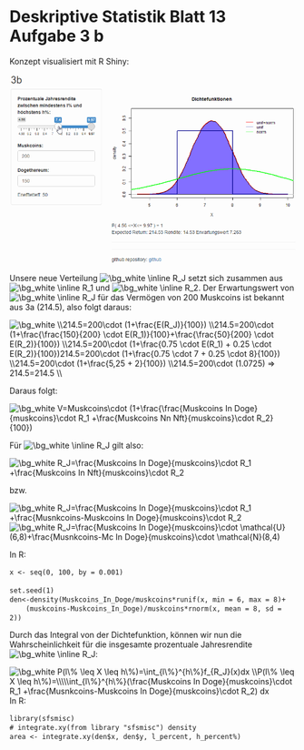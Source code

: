 # Deskriptive Statistik Blatt 13 Aufgabe 3 b

Konzept visualisiert mit R Shiny:

![R Shiny Demo](https://raw.githubusercontent.com/czycs/deskr_stat_13_3_b/main/pictures/r_shiny_demo.gif)

Unsere neue Verteilung <img src="https://latex.codecogs.com/png.image?\dpi{110}&space;\bg_white&space;\inline&space;R_J" title="\bg_white \inline R_J" /> setzt sich zusammen aus <img src="https://latex.codecogs.com/png.image?\dpi{110}&space;\bg_white&space;\inline&space;R_J" title="\bg_white \inline R_1" /> und <img src="https://latex.codecogs.com/png.image?\dpi{110}&space;\bg_white&space;\inline&space;R_J" title="\bg_white \inline R_2" />.
Der Erwartungswert von  <img src="https://latex.codecogs.com/png.image?\dpi{110}&space;\bg_white&space;\inline&space;R_J" title="\bg_white \inline R_J" /> für das Vermögen von 200 Muskcoins ist bekannt aus 3a (214.5), also folgt daraus:

<img src="https://latex.codecogs.com/png.image?\dpi{110}&space;\bg_white&space;\\214.5=200\cdot&space;(1&plus;\frac{E(R_J)}{100})&space;&space;&space;\\214.5=200\cdot&space;&space;(1&plus;\frac{\frac{150}{200}&space;\cdot&space;E(R_1)}{100}&plus;\frac{\frac{50}{200}&space;\cdot&space;E(R_2)}{100})&space;&space;\\214.5=200\cdot&space;(1&plus;\frac{0.75&space;\cdot&space;E(R_1)&space;&plus;&space;0.25&space;\cdot&space;E(R_2)}{100})214.5=200\cdot&space;(1&plus;\frac{0.75&space;\cdot&space;7&space;&plus;&space;0.25&space;\cdot&space;8}{100})&space;\\214.5=200\cdot&space;(1&plus;\frac{5,25&space;&plus;&space;2}{100})&space;&space;\\214.5=200\cdot&space;(1.0725)&space;=>&space;214.5=214.5&space;&space;\\" title="\bg_white \\214.5=200\cdot (1+\frac{E(R_J)}{100}) \\214.5=200\cdot (1+\frac{\frac{150}{200} \cdot E(R_1)}{100}+\frac{\frac{50}{200} \cdot E(R_2)}{100}) \\214.5=200\cdot (1+\frac{0.75 \cdot E(R_1) + 0.25 \cdot E(R_2)}{100})214.5=200\cdot (1+\frac{0.75 \cdot 7 + 0.25 \cdot 8}{100}) \\214.5=200\cdot (1+\frac{5,25 + 2}{100}) \\214.5=200\cdot (1.0725) => 214.5=214.5 \\" />

Daraus folgt:

<img src="https://latex.codecogs.com/png.image?\dpi{110}&space;\bg_white&space;V=Muskcoins\cdot&space;(1&plus;\frac{\frac{Muskcoins&space;In&space;Doge}{muskcoins}\cdot&space;R_1&space;&plus;\frac{Muskcoins&space;Nn&space;Nft}{muskcoins}\cdot&space;R_2}{100})" title="\bg_white V=Muskcoins\cdot (1+\frac{\frac{Muskcoins In Doge}{muskcoins}\cdot R_1 +\frac{Muskcoins Nn Nft}{muskcoins}\cdot R_2}{100})" />

Für <img src="https://latex.codecogs.com/png.image?\dpi{110}&space;\bg_white&space;\inline&space;R_J" title="\bg_white \inline R_J" /> gilt also:  

<img src="https://latex.codecogs.com/png.image?\dpi{110}&space;\bg_white&space;R_J=\frac{Muskcoins&space;In&space;Doge}{muskcoins}\cdot&space;R_1&space;&plus;\frac{Muskcoins&space;In&space;Nft}{muskcoins}\cdot&space;R_2" title="\bg_white R_J=\frac{Muskcoins In Doge}{muskcoins}\cdot R_1 +\frac{Muskcoins In Nft}{muskcoins}\cdot R_2" />

bzw.  

<img src="https://latex.codecogs.com/png.image?\dpi{110}&space;\bg_white&space;R_J=\frac{Muskcoins&space;In&space;Doge}{muskcoins}\cdot&space;R_1&space;&plus;\frac{Musnkcoins-Muskcoins&space;In&space;Doge}{muskcoins}\cdot&space;R_2&space;&space;" title="\bg_white R_J=\frac{Muskcoins In Doge}{muskcoins}\cdot R_1 +\frac{Musnkcoins-Muskcoins In Doge}{muskcoins}\cdot R_2 " />

<img src="https://latex.codecogs.com/png.image?\dpi{110}&space;\bg_white&space;R_J=\frac{Muskcoins&space;In&space;Doge}{muskcoins}\cdot&space;\mathcal{U}(6,8)&plus;\frac{Musnkcoins-Mc&space;In&space;Doge}{muskcoins}\cdot&space;\mathcal{N}(8,4)" title="\bg_white R_J=\frac{Muskcoins In Doge}{muskcoins}\cdot \mathcal{U}(6,8)+\frac{Musnkcoins-Mc In Doge}{muskcoins}\cdot \mathcal{N}(8,4)" />

In R:  

```
x <- seq(0, 100, by = 0.001)

set.seed(1)
den<-density(Muskcoins_In_Doge/muskcoins*runif(x, min = 6, max = 8)+
    (muskcoins-Muskcoins_In_Doge)/muskcoins*rnorm(x, mean = 8, sd = 2))

```

Durch das Integral von der Dichtefunktion, können wir nun die Wahrscheinlichkeit für
die insgesamte prozentuale Jahresrendite <img src="https://latex.codecogs.com/png.image?\dpi{110}&space;\bg_white&space;\inline&space;R_J" title="\bg_white \inline R_J" />: 

<img src="https://latex.codecogs.com/png.image?\dpi{110}&space;\bg_white&space;P(l\%&space;\leq&space;X&space;\leq&space;h\%)=\int_{l\%}^{h\%}f_{R_J}(x)dx&space;\\P(l\%&space;\leq&space;X&space;\leq&space;h\%)=\\\\\int_{l\%}^{h\%}(\frac{Muskcoins&space;In&space;Doge}{muskcoins}\cdot&space;R_1&space;&plus;\frac{Musnkcoins-Muskcoins&space;In&space;Doge}{muskcoins}\cdot&space;R_2)&space;dx&space;" title="\bg_white P(l\% \leq X \leq h\%)=\int_{l\%}^{h\%}f_{R_J}(x)dx \\P(l\% \leq X \leq h\%)=\\\\\int_{l\%}^{h\%}(\frac{Muskcoins In Doge}{muskcoins}\cdot R_1 +\frac{Musnkcoins-Muskcoins In Doge}{muskcoins}\cdot R_2) dx " />
In R:  

```
library(sfsmisc)
# integrate.xy(from library "sfsmisc") density
area <- integrate.xy(den$x, den$y, l_percent, h_percent%)
```


